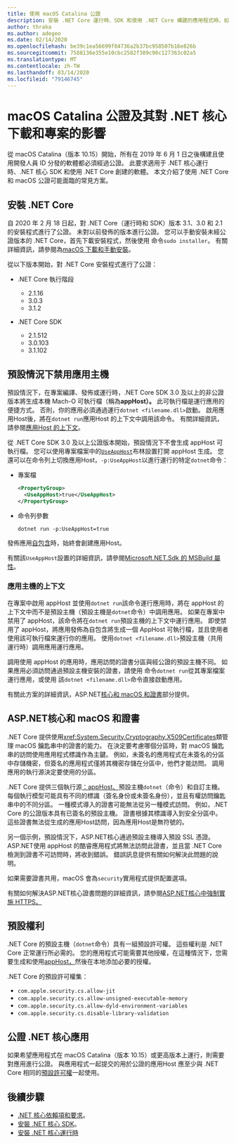 ```yaml
---
title: 使用 macOS Catalina 公證
description: 安裝 .NET Core 運行時、SDK 和使用 .NET Core 構建的應用程式時，如何處理 macOS 的公證和證書問題。
author: thraka
ms.author: adegeo
ms.date: 02/14/2020
ms.openlocfilehash: be39c1ea56699f84736a2b37bc958507b16e826b
ms.sourcegitcommit: 7588136e355e10cbc2582f389c90c127363c02a5
ms.translationtype: MT
ms.contentlocale: zh-TW
ms.lasthandoff: 03/14/2020
ms.locfileid: "79146745"
---
```

# <a name="macos-catalina-notarization-and-the-impact-on-net-core-downloads-and-projects"></a>macOS Catalina 公證及其對 .NET 核心下載和專案的影響

從 macOS Catalina（版本 10.15）開始，所有在 2019 年 6 月 1 日之後構建且使用開發人員 ID 分發的軟體都必須經過公證。 此要求適用于 .NET 核心運行時、.NET 核心 SDK 和使用 .NET Core 創建的軟體。 本文介紹了使用 .NET Core 和 macOS 公證可能面臨的常見方案。

## <a name="installing-net-core"></a>安裝 .NET Core

自 2020 年 2 月 18 日起，對 .NET Core（運行時和 SDK）版本 3.1、3.0 和 2.1 的安裝程式進行了公證。 未對以前發佈的版本進行公證。 您可以手動安裝未經公證版本的 .NET Core，首先下載安裝程式，然後使用 命令`sudo installer`。 有關詳細資訊，請參閱為[macOS 下載和手動安裝](sdk.md?pivots=os-macos#download-and-manually-install)。

從以下版本開始，對 .NET Core 安裝程式進行了公證：

- .NET Core 執行階段
  - 2.1.16
  - 3.0.3
  - 3.1.2

- .NET Core SDK
  - 2.1.512
  - 3.0.103
  - 3.1.102

## <a name="apphost-is-disabled-by-default"></a>預設情況下禁用應用主機

預設情況下，在專案編譯、發佈或運行時，.NET Core SDK 3.0 及以上的非公證版本將生成本機 Mach-O 可執行檔（稱為**appHost）。** 此可執行檔是運行應用的便捷方式。 否則，你的應用必須通過運行`dotnet <filename.dll>`啟動。 啟用應用Host後，將在`dotnet run`應用Host 的上下文中調用該命令。 有關詳細資訊，請參閱[應用Host 的上下文](#context-of-the-apphost)。

從 .NET Core SDK 3.0 及以上公證版本開始，預設情況下不會生成 appHost 可執行檔。 您可以使用專案檔案中的[`UseAppHost`](../project-sdk/msbuild-props.md#useapphost)布林設置打開 appHost 生成。 您還可以在命令列上切換應用Host，`-p:UseAppHost`以進行運行的特定`dotnet`命令：

- 專案檔

  ```xml
  <PropertyGroup>
    <UseAppHost>true</UseAppHost>
  </PropertyGroup>
  ```

- 命令列參數

  ```dotnetcli
  dotnet run -p:UseAppHost=true
  ```

發佈應用[自包含](../deploying/index.md#publish-self-contained)時，始終會創建應用Host。

有關該`UseAppHost`設置的詳細資訊，請參閱[Microsoft.NET.Sdk 的 MSBuild 屬性](../project-sdk/msbuild-props.md#useapphost)。

### <a name="context-of-the-apphost"></a>應用主機的上下文

在專案中啟用 appHost 並使用`dotnet run`該命令運行應用時，將在 appHost 的上下文中而不是預設主機（預設主機是`dotnet`命令）中調用應用。 如果在專案中禁用了 appHost，該命令將在`dotnet run`預設主機的上下文中運行應用。 即使禁用了 appHost，將應用發佈為自包含將生成一個 AppHost 可執行檔，並且使用者使用該可執行檔來運行你的應用。 使用`dotnet <filename.dll>`預設主機（共用運行時）調用應用運行應用。

調用使用 appHost 的應用時，應用訪問的證書分區與經公證的預設主機不同。 如果應用必須訪問通過預設主機安裝的證書，請使用 命令`dotnet run`從其專案檔案運行應用，或使用 該`dotnet <filename.dll>`命令直接啟動應用。

有關此方案的詳細資訊，ASP.NET[核心和 macOS 和證書](#aspnet-core-and-macos-and-certificates)部分提供。

## <a name="aspnet-core-and-macos-and-certificates"></a>ASP.NET核心和 macOS 和證書

.NET Core 提供使用<xref:System.Security.Cryptography.X509Certificates>類管理 macOS 鑰匙串中的證書的能力。 在決定要考慮哪個分區時，對 macOS 鑰匙串的訪問使用應用程式標識作為主鍵。 例如，未簽名的應用程式在未簽名的分區中存儲機密，但簽名的應用程式僅將其機密存儲在分區中，他們才能訪問。 調用應用的執行源決定要使用的分區。

.NET Core 提供三個執行源[：appHost、](#apphost-is-disabled-by-default)預設主機`dotnet`（命令）和自訂主機。 每個執行模型可能具有不同的標識（簽名身份或未簽名身份），並且有權訪問鑰匙串中的不同分區。 一種模式導入的證書可能無法從另一種模式訪問。 例如，.NET Core 的公證版本具有已簽名的預設主機。 證書根據其標識導入到安全分區中。 這些證書無法從生成的應用Host訪問，因為應用Host是無符號的。

另一個示例，預設情況下，ASP.NET核心通過預設主機導入預設 SSL 憑證。 ASP.NET使用 appHost 的酷睿應用程式將無法訪問此證書，並且當 .NET Core 檢測到證書不可訪問時，將收到錯誤。 錯誤訊息提供有關如何解決此問題的說明。

如果需要證書共用，macOS 會為`security`實用程式提供配置選項。

有關如何解決ASP.NET核心證書問題的詳細資訊，請參閱[ASP.NET核心中強制實施 HTTPS。](/aspnet/core/security/enforcing-ssl?view=aspnetcore-3.1&tabs=visual-studio#troubleshoot-certificate-problems)

## <a name="default-entitlements"></a>預設權利

.NET Core 的預設主機（`dotnet`命令）具有一組預設許可權。 這些權利是 .NET Core 正常運行所必需的。 您的應用程式可能需要其他授權，在這種情況下，您需要生成和使用[appHost，](#apphost-is-disabled-by-default)然後在本地添加必要的授權。

.NET Core 的預設許可權集：

- `com.apple.security.cs.allow-jit`
- `com.apple.security.cs.allow-unsigned-executable-memory`
- `com.apple.security.cs.allow-dyld-environment-variables`
- `com.apple.security.cs.disable-library-validation`

## <a name="notarize-a-net-core-app"></a>公證 .NET 核心應用

如果希望應用程式在 macOS Catalina（版本 10.15）或更高版本上運行，則需要對應用進行公證。 與應用程式一起提交的用於公證的應用Host 應至少與 .NET Core 相同的[預設許可權](#default-entitlements)一起使用。

## <a name="next-steps"></a>後續步驟

- [.NET 核心依賴項和要求](dependencies.md)。
- [安裝 .NET 核心 SDK](sdk.md)。
- [安裝 .NET 核心運行時](runtime.md)
